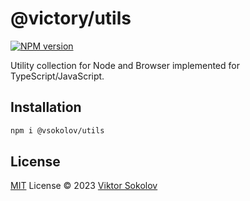 # @victory/utils


[![NPM version](https://img.shields.io/npm/v/@victory-sokolov/utils?color=a1b858&label=)](https://www.npmjs.com/package/@victory-sokolov/utils)

Utility collection for Node and Browser implemented for TypeScript/JavaScript.

## Installation
```bash
npm i @vsokolov/utils
```

## License
[MIT](./LICENSE) License © 2023 [Viktor Sokolov](https://github.com/victory-sokolov/utils)
